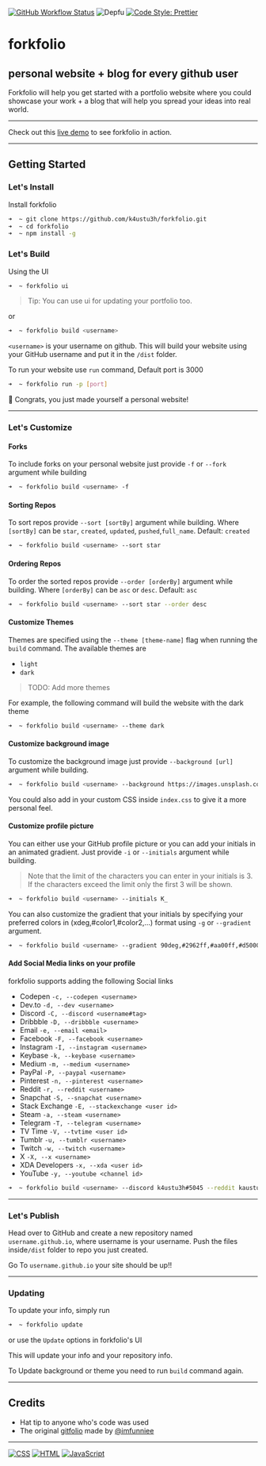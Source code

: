 [![GitHub Workflow Status](https://img.shields.io/github/actions/workflow/status/k4ustu3h/forkfolio/node.js.yml?style=for-the-badge&logo=githubactions&logoColor=fff)](https://github.com/k4ustu3h/forkfolio/actions/workflows/node.js.yml)
![Depfu](https://img.shields.io/depfu/dependencies/github/k4ustu3h%2Fforkfolio?style=for-the-badge&logo=npm&logoColor=fff)
[![Code Style: Prettier](https://img.shields.io/badge/code_style-prettier-ff69b4?style=for-the-badge&logo=prettier&logoColor=fff)](https://github.com/prettier/prettier)

# forkfolio

## personal website + blog for every github user

Forkfolio will help you get started with a portfolio website where you could showcase your work + a blog that will help you spread your ideas into real world.

---

Check out this [live demo](https://k4ustu3h.cf) to see forkfolio in action.

---

## Getting Started

### Let's Install

Install forkfolio

```bash
➜  ~ git clone https://github.com/k4ustu3h/forkfolio.git
➜  ~ cd forkfolio
➜  ~ npm install -g
```

### Let's Build

Using the UI

```bash
➜  ~ forkfolio ui
```

> Tip: You can use ui for updating your portfolio too.

or

```bash
➜  ~ forkfolio build <username>
```

`<username>` is your username on github. This will build your website using your GitHub username and put it in the `/dist` folder.

To run your website use `run` command, Default port is 3000

```bash
➜  ~ forkfolio run -p [port]
```

🎉 Congrats, you just made yourself a personal website!

---

### Let's Customize

#### Forks

To include forks on your personal website just provide `-f` or `--fork` argument while building

```bash
➜  ~ forkfolio build <username> -f
```

#### Sorting Repos

To sort repos provide `--sort [sortBy]` argument while building. Where `[sortBy]` can be `star`, `created`, `updated`, `pushed`,`full_name`. Default: `created`

```bash
➜  ~ forkfolio build <username> --sort star
```

#### Ordering Repos

To order the sorted repos provide `--order [orderBy]` argument while building. Where `[orderBy]` can be `asc` or `desc`. Default: `asc`

```bash
➜  ~ forkfolio build <username> --sort star --order desc
```

#### Customize Themes

Themes are specified using the `--theme [theme-name]` flag when running the `build` command. The available themes are

-   `light`
-   `dark`

> TODO: Add more themes

For example, the following command will build the website with the dark theme

```bash
➜  ~ forkfolio build <username> --theme dark
```

#### Customize background image

To customize the background image just provide `--background [url]` argument while building.

```bash
➜  ~ forkfolio build <username> --background https://images.unsplash.com/photo-1557277770-baf0ca74f908?w=1634
```

You could also add in your custom CSS inside `index.css` to give it a more personal feel.

#### Customize profile picture

You can either use your GitHub profile picture or you can add your initials in an animated gradient. Just provide `-i` or `--initials` argument while building.

> Note that the limit of the characters you can enter in your initials is 3. If the characters exceed the limit only the first 3 will be shown.

```bash
➜  ~ forkfolio build <username> --initials K_
```

You can also customize the gradient that your initials by specifying your preferred colors in (xdeg,#color1,#color2,...) format using `-g` or `--gradient` argument.

```bash
➜  ~ forkfolio build <username> --gradient 90deg,#2962ff,#aa00ff,#d50000
```

#### Add Social Media links on your profile

forkfolio supports adding the following Social links

-   Codepen `-c, --codepen <username>`
-   Dev.to `-d, --dev <username>`
-   Discord `-C, --discord <username#tag>`
-   Dribbble `-D, --dribbble <username>`
-   Email `-e, --email <email>`
-   Facebook `-F, --facebook <username>`
-   Instagram `-I, --instagram <username>`
-   Keybase `-k, --keybase <username>`
-   Medium `-m, --medium <username>`
-   PayPal `-P, --paypal <username>`
-   Pinterest `-n, --pinterest <username>`
-   Reddit `-r, --reddit <username>`
-   Snapchat `-S, --snapchat <username>`
-   Stack Exchange `-E, --stackexchange <user id>`
-   Steam `-a, --steam <username>`
-   Telegram `-T, --telegram <username>`
-   TV Time `-V, --tvtime <user id>`
-   Tumblr `-u, --tumblr <username>`
-   Twitch `-w, --twitch <username>`
-   X `-X, --x <username>`
-   XDA Developers `-x, --xda <user id>`
-   YouTube `-y, --youtube <channel id>`

```bash
➜  ~ forkfolio build <username> --discord k4ustu3h#5045 --reddit kaustubhladiya --x k4ustu3h
```

---

### Let's Publish

Head over to GitHub and create a new repository named `username.github.io`, where username is your username. Push the files inside`/dist` folder to repo you just created.

Go To `username.github.io` your site should be up!!

---

### Updating

To update your info, simply run

```bash
➜  ~ forkfolio update
```

or use the `Update` options in forkfolio's UI

This will update your info and your repository info.

To Update background or theme you need to run `build` command again.

---

## Credits

-   Hat tip to anyone who's code was used
-   The original [gitfolio](https://github.com/imfunniee/gitfolio) made by [@imfunniee](https://github.com/imfunniee/)

---

[![CSS](https://img.shields.io/badge/uses-css-1572B6?logo=css3&style=for-the-badge)](https://github.com/topics/css)
[![HTML](https://img.shields.io/badge/uses-html-E34F26?logo=html5&style=for-the-badge)](https://github.com/topics/html)
[![JavaScript](https://img.shields.io/badge/made_with-javascript-F7DF1E?logo=javascript&style=for-the-badge)](https://github.com/topics/javascript)
